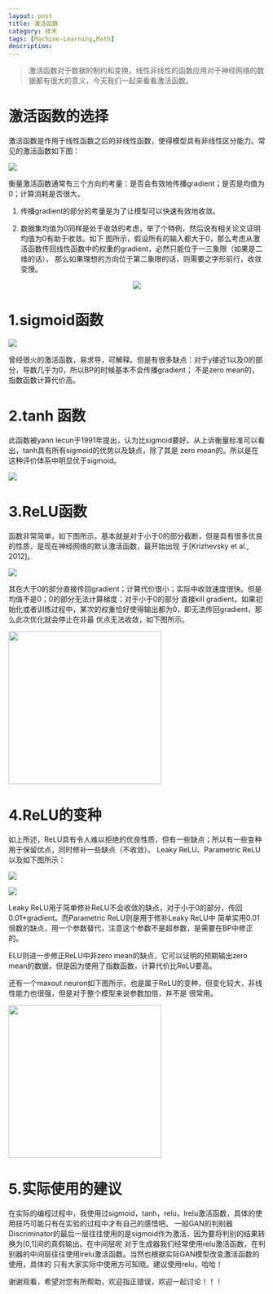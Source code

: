 ```yaml
---
layout: post
title: 激活函数
category: 技术
tags: [Machine-Learning,Math]
description: 
---
```


> 激活函数对于数据的制约和变换，线性非线性的函数应用对于神经网络的数据都有很大的意义，今天我们一起来看看激活函数。

# 激活函数的选择 #

激活函数是作用于线性函数之后的非线性函数，使得模型具有非线性区分能力。常见的激活函数如下图：
  
![](/assets/img/BPNetwork/ActivationFunctions.png)

衡量激活函数通常有三个方向的考量：是否会有效地传播gradient；是否是均值为0；计算消耗是否很大。
 
1. 传播gradient的部分的考量是为了让模型可以快速有效地收敛。 

2. 数据集均值为0同样是处于收敛的考虑，举了个特例，然后说有相关论文证明均值为0有助于收敛。如下
图所示，假设所有的输入都大于0，那么考虑从激活函数传回线性函数中的权重的gradient，必然只能位于一三象限（如果是二维的话），
那么如果理想的方向位于第二象限的话，则需要之字形前行，收敛变慢。

<p align="center">
    <img src = '/assets/img/BPNetwork/GUD.png'>                
</p>

# 1.sigmoid函数 #

![](/assets/img/BPNetwork/sigmoid.png)

曾经很火的激活函数，易求导，可解释。但是有很多缺点：对于y接近1以及0的部分，导数几乎为0，所以BP的时候基本不会传播gradient；
不是zero mean的，指数函数计算代价高。

# 2.tanh 函数 #

此函数被yann lecun于1991年提出，认为比sigmoid要好。从上诉衡量标准可以看出，tanh具有所有sigmoid的优势以及缺点，除了其是
zero mean的。所以是在这种评价体系中明显优于sigmoid。
 
![](/assets/img/BPNetwork/tanh.png)
 
# 3.ReLU函数 #

函数非常简单，如下图所示，基本就是对于小于0的部分截断，但是具有很多优良的性质，是现在神经网络的默认激活函数，最开始出现
于[Krizhevsky et al., 2012]。
 
![](/assets/img/BPNetwork/Relu.png)
 
其在大于0的部分直接传回gradient；计算代价很小；实际中收敛速度很快。但是均值不是0；0的部分无法计算梯度；对于小于0的部分
直接kill gradient。如果初始化或者训练过程中，某次的权重恰好使得输出都为0，即无法传回gradient，那么此次优化就会停止在非最
优点无法收敛，如下图所示。
 
<img src = '/assets/img/BPNetwork/ARelu.png' height = '300px'>

# 4.ReLU的变种 #

如上所述，ReLU具有令人难以拒绝的优良性质，但有一些缺点；所以有一些变种用于保留优点，同时修补一些缺点（不收敛）。 
Leaky ReLU、Parametric ReLU以及如下图所示：
 
![](/assets/img/BPNetwork/LRelu.png) 

![](/assets/img/BPNetwork/ELU.png)

Leaky ReLU用于简单修补ReLU不会收敛的缺点，对于小于0的部分，传回0.01*gradient。而Parametric ReLU则是用于修补Leaky ReLU中
简单实用0.01倍数的缺点，用一个参数替代，注意这个参数不是超参数，是需要在BP中修正的。 

ELU则进一步修正ReLU中非zero mean的缺点，它可以证明的预期输出zero mean的数据，但是因为使用了指数函数，计算代价比ReLU要高。

还有一个maxout neuron如下图所示，也是属于ReLU的变种，但变化较大，非线性能力也很强，但是对于整个模型来说参数加倍，并不是
很常用。 

<img src = '/assets/img/BPNetwork/MN.png' height = '300px'>

# 5.实际使用的建议 #

在实际的编程过程中，我使用过sigmoid，tanh，relu，lrelu激活函数，具体的使用技巧可能只有在实验的过程中才有自己的感悟吧。
一般GAN的判别器Discriminator的最后一层往往使用的是sigmoid作为激活，因为要将判别的结果转换为[0,1]间的真假输出。在中间层呢
对于生成器我们经常使用relu激活函数，在判别器的中间层往往使用lrelu激活函数。当然也根据实际GAN模型改变激活函数的使用，具体的
只有大家实际中使用方可知晓。建议使用relu，哈哈！

谢谢观看，希望对您有所帮助，欢迎指正错误，欢迎一起讨论！！！




